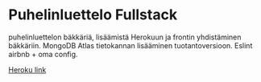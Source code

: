 # Puhelinluettelo Fullstack

puhelinluettelon bäkkäriä, lisäämistä Herokuun ja frontin yhdistäminen bäkkäriin. MongoDB Atlas tietokannan lisääminen tuotantoversioon. Eslint airbnb + oma config.

[Heroku link](https://fathomless-tor-64631.herokuapp.com)
